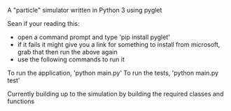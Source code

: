 A "particle" simulator written in Python 3 using pyglet

Sean if your reading this:
  - open a command prompt and type 'pip install pyglet'
  - if it fails it might give you a link for something to install from microsoft, grab that then run the above again
  - use the following commands to run it

To run the application, 'python main.py'
To run the tests, 'python main.py test'

Currently building up to the simulation by building the required classes and functions
